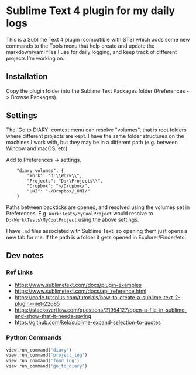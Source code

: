 
# Sublime Text 4 plugin for my daily logs

This is a Sublime Text 4 plugin (compatible with ST3) which adds some new commands to the Tools menu that help create and update the markdown/yaml files I use for daily logging, and keep track of different projects I'm working on.

## Installation

Copy the plugin folder into the Sublime Text Packages folder (Preferences -> Browse Packages).

## Settings

The 'Go to DIARY' context menu can resolve "volumes", that is root folders where different projects are kept. I have the same folder structures on the machines I work with, but they may be in a different path (e.g. between Window and macOS, etc)

Add to Preferences -> settings.

```
	"diary_volumes": {
		"Work": "D:\\Work\\",
		"Projects": "D:\\Projects\\",
		"Dropbox": "~/Dropbox/",
		"UNI": "~/Dropbox/_UNI/"
	}
```

Paths between backticks are opened, and resolved using the volumes set in Preferences. E.g. `Work:Tests/MyCoolProject` would resolve to `D:\Work\Tests\MyCoolProject` using the above settings.

I have `.md` files associated with Sublime Text, so opening them just opens a new tab for me. If the path is a folder it gets opened in Explorer/Finder/etc.

## Dev notes

### Ref Links

- https://www.sublimetext.com/docs/plugin-examples
- https://www.sublimetext.com/docs/api_reference.html
- https://code.tutsplus.com/tutorials/how-to-create-a-sublime-text-2-plugin--net-22685
- https://stackoverflow.com/questions/21954127/open-a-file-in-sublime-and-show-that-it-needs-saving
- https://github.com/kek/sublime-expand-selection-to-quotes

### Python Commands

```py
view.run_command('diary')
view.run_command('project_log')
view.run_command('food_log')
view.run_command('go_to_diary')
```
